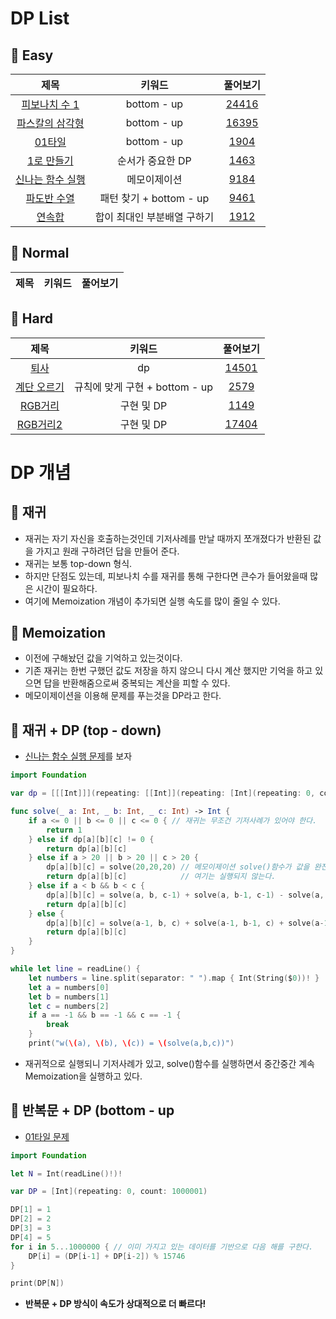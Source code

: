 # DP List

## 🍎 Easy
| 제목 | 키워드 | 풀어보기 |
| :-: | :-: | :-: |
| [피보나치 수 1](https://github.com/KayAhn0126/SwiftCT/tree/main/DP/FibonacciNumber) | bottom - up | [24416](https://www.acmicpc.net/problem/24416) |
| [파스칼의 삼각형](https://github.com/KayAhn0126/SwiftCT/tree/main/DP/PascalsTriangle) | bottom - up | [16395](https://www.acmicpc.net/problem/16395) |
| [01타일](https://github.com/KayAhn0126/SwiftCT/tree/main/DP/01Tile) | bottom - up | [1904](https://www.acmicpc.net/problem/1904) |
| [1로 만들기](https://github.com/KayAhn0126/SwiftCT/tree/main/DP/MakeToOne) | 순서가 중요한 DP | [1463](https://www.acmicpc.net/problem/1463) |
| [신나는 함수 실행](https://github.com/KayAhn0126/SwiftCT/tree/main/DP/ExcitingFunctionExecution) | 메모이제이션 | [9184](https://www.acmicpc.net/problem/9184) |
| [파도반 수열](https://github.com/KayAhn0126/SwiftCT/tree/main/DP/PadovanSequence) | 패턴 찾기 + bottom - up | [9461](https://www.acmicpc.net/problem/9461) |
| [연속합](https://github.com/KayAhn0126/SwiftCT/tree/main/DP/ConsecutiveSum) | 합이 최대인 부분배열 구하기 | [1912](https://www.acmicpc.net/problem/1912) |

## 🍎 Normal
| 제목 | 키워드 | 풀어보기 |
| :-: | :-: | :-: |

## 🍎 Hard
| 제목 | 키워드 | 풀어보기 |
| :-: | :-: | :-: |
| [퇴사](https://github.com/KayAhn0126/SwiftCT/tree/main/DP/Quit) | dp | [14501](https://www.acmicpc.net/problem/14501) |
| [계단 오르기](https://github.com/KayAhn0126/SwiftCT/tree/main/DP/ClimbingStairs) | 규칙에 맞게 구현 + bottom - up | [2579](https://www.acmicpc.net/problem/2579) |
| [RGB거리](https://github.com/KayAhn0126/SwiftCT/tree/main/DP/RGBStreet) | 구현 및 DP | [1149](https://www.acmicpc.net/problem/1149) |
| [RGB거리2](https://github.com/KayAhn0126/SwiftCT/tree/main/DP/RGBStreet2) | 구현 및 DP | [17404](https://www.acmicpc.net/problem/17404) |

# DP 개념

## 🍎 재귀
- 재귀는 자기 자신을 호출하는것인데 기저사례를 만날 때까지 쪼개졌다가 반환된 값을 가지고 원래 구하려던 답을 만들어 준다.
- 재귀는 보통 top-down 형식.
- 하지만 단점도 있는데, 피보나치 수를 재귀를 통해 구한다면 큰수가 들어왔을때 많은 시간이 필요하다.
- 여기에 Memoization 개념이 추가되면 실행 속도를 많이 줄일 수 있다.

## 🍎 Memoization
- 이전에 구해놨던 값을 기억하고 있는것이다.
- 기존 재귀는 한번 구했던 값도 저장을 하지 않으니 다시 계산 했지만 기억을 하고 있으면 답을 반환해줌으로써 중복되는 계산을 피할 수 있다.
- 메모이제이션을 이용해 문제를 푸는것을 DP라고 한다.

## 🍎 재귀 + DP (top - down)
- [신나는 함수 실행 문제](https://github.com/KayAhn0126/SwiftCT/tree/main/DP/ExcitingFunctionExecution)를 보자
```swift
import Foundation

var dp = [[[Int]]](repeating: [[Int]](repeating: [Int](repeating: 0, count: 51), count: 51), count: 51)

func solve(_ a: Int, _ b: Int, _ c: Int) -> Int {
    if a <= 0 || b <= 0 || c <= 0 { // 재귀는 무조건 기저사례가 있어야 한다.
        return 1
    } else if dp[a][b][c] != 0 {
        return dp[a][b][c]
    } else if a > 20 || b > 20 || c > 20 {
        dp[a][b][c] = solve(20,20,20) // 메모이제이션 solve()함수가 값을 완전히 받아오기 전까지
        return dp[a][b][c]            // 여기는 실행되지 않는다.
    } else if a < b && b < c {
        dp[a][b][c] = solve(a, b, c-1) + solve(a, b-1, c-1) - solve(a, b-1, c)
        return dp[a][b][c]
    } else {
        dp[a][b][c] = solve(a-1, b, c) + solve(a-1, b-1, c) + solve(a-1, b, c-1) - solve(a-1, b-1, c-1)
        return dp[a][b][c]
    }
}

while let line = readLine() {
    let numbers = line.split(separator: " ").map { Int(String($0))! }
    let a = numbers[0]
    let b = numbers[1]
    let c = numbers[2]
    if a == -1 && b == -1 && c == -1 {
        break
    }
    print("w(\(a), \(b), \(c)) = \(solve(a,b,c))")
```
- 재귀적으로 실행되니 기저사례가 있고, solve()함수를 실행하면서 중간중간 계속 Memoization을 실행하고 있다.

## 🍎 반복문 + DP (bottom - up
- [01타일 문제](https://github.com/KayAhn0126/SwiftCT/tree/main/DP/01Tile)
```swift
import Foundation

let N = Int(readLine()!)!

var DP = [Int](repeating: 0, count: 1000001)

DP[1] = 1
DP[2] = 2
DP[3] = 3
DP[4] = 5
for i in 5...1000000 { // 이미 가지고 있는 데이터를 기반으로 다음 해를 구한다.
    DP[i] = (DP[i-1] + DP[i-2]) % 15746
}

print(DP[N])
```
- **반복문 + DP 방식이 속도가 상대적으로 더 빠르다!**

